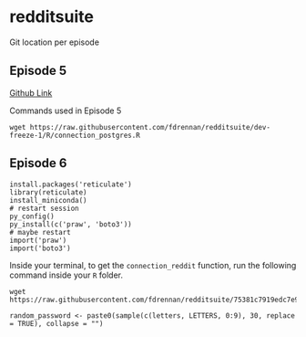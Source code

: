 
<!-- README.md is generated from README.Rmd. Please edit that file -->

# redditsuite

Git location per episode

## Episode 5

[Github Link](https://github.com/fdrennan/redditsuite/tree/episode-5)

Commands used in Episode 5

```
wget https://raw.githubusercontent.com/fdrennan/redditsuite/dev-freeze-1/R/connection_postgres.R
```

## Episode 6

```
install.packages('reticulate')
library(reticulate)
install_miniconda()
# restart session
py_config()
py_install(c('praw', 'boto3'))
# maybe restart
import('praw')
import('boto3')
```

Inside your terminal, to get the `connection_reddit` function, run
the following command inside your `R` folder.

```
wget https://raw.githubusercontent.com/fdrennan/redditsuite/75381c7919edc7e9d459f98db67bec4ced644835/R/connection_reddit.R
```

```
random_password <- paste0(sample(c(letters, LETTERS, 0:9), 30, replace = TRUE), collapse = "")
```
